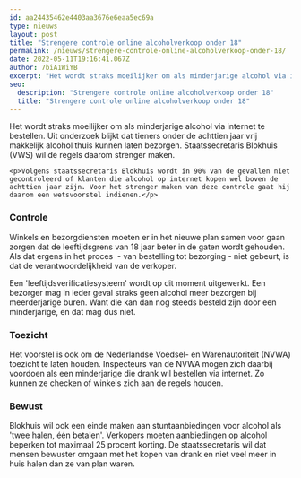 ```yaml
---
id: aa24435462e4403aa3676e6eaa5ec69a
type: nieuws
layout: post
title: "Strengere controle online alcoholverkoop onder 18"
permalink: /nieuws/strengere-controle-online-alcoholverkoop-onder-18/
date: 2022-05-11T19:16:41.067Z
author: 7biA1WiYB
excerpt: "Het wordt straks moeilijker om als minderjarige alcohol via internet te bestellen. Uit onderzoek blijkt dat tieners onder de achttien jaar vrij makkelijk alcohol thuis kunnen laten bezorgen. Staatssecretaris Blokhuis (VWS) wil de regels daarom strenger maken.   "
seo:
  description: "Strengere controle online alcoholverkoop onder 18"
  title: "Strengere controle online alcoholverkoop onder 18"
---
```

Het wordt straks moeilijker om als minderjarige alcohol via internet te bestellen. Uit onderzoek blijkt dat tieners onder de achttien jaar vrij makkelijk alcohol thuis kunnen laten bezorgen. Staatssecretaris Blokhuis (VWS) wil de regels daarom strenger maken.   

    <p>Volgens staatssecretaris Blokhuis wordt in 90% van de gevallen niet gecontroleerd of klanten die alcohol op internet kopen wel boven de achttien jaar zijn. Voor het strenger maken van deze controle gaat hij daarom een wetsvoorstel indienen.</p>
<h3>Controle</h3>
<p>Winkels en bezorgdiensten moeten er in het nieuwe plan samen voor gaan zorgen dat de leeftijdsgrens van 18 jaar beter in de gaten wordt gehouden. Als dat ergens in het proces  - van bestelling tot bezorging - niet gebeurt, is dat de verantwoordelijkheid van de verkoper.</p>
<p>Een 'leeftijdsverificatiesysteem' wordt op dit moment uitgewerkt. Een bezorger mag in ieder geval straks geen alcohol meer bezorgen bij meerderjarige buren. Want die kan dan nog steeds besteld zijn door een minderjarige, en dat mag dus niet.</p>
<h3>Toezicht</h3>
<p>Het voorstel is ook om de Nederlandse Voedsel- en Warenautoriteit (NVWA) toezicht te laten houden. Inspecteurs van de NVWA mogen zich daarbij voordoen als een minderjarige die drank wil bestellen via internet. Zo kunnen ze checken of winkels zich aan de regels houden. </p>
<h3>Bewust</h3>
<p>Blokhuis wil ook een einde maken aan stuntaanbiedingen voor alcohol als 'twee halen, één betalen'. Verkopers moeten aanbiedingen op alcohol beperken tot maximaal 25 procent korting. De staatssecretaris wil dat mensen bewuster omgaan met het kopen van drank en niet veel meer in huis halen dan ze van plan waren.</p>  
